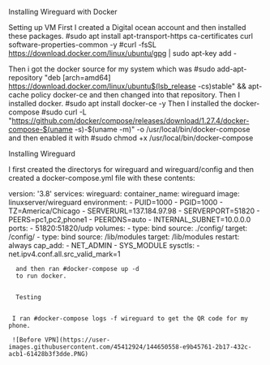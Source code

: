 Installing Wireguard with Docker

Setting up VM
First I created a Digital ocean account and then installed these packages.
#sudo apt install apt-transport-https ca-certificates curl software-properties-common -y
#curl -fsSL https://download.docker.com/linux/ubuntu/gpg | sudo apt-key add -

Then i got the docker source for my system which was 
#sudo add-apt-repository "deb [arch=amd64] https://download.docker.com/linux/ubuntu$(lsb_release -cs)stable" && apt-cache policy docker-ce
and then changed into that repository. Then I installed docker. #sudo apt install docker-ce -y
Then I installed the docker-compose #sudo curl -L "https://github.com/docker/compose/releases/download/1.27.4/docker-compose-$(uname -s)-$(uname -m)" -o /usr/local/bin/docker-compose
and then enabled it with #sudo chmod +x /usr/local/bin/docker-compose


Installing Wireguard

I first created the directorys for wireguard and wireguard/config and then created a docker-compose.yml file with these contents:

version: '3.8'
services:
  wireguard:
    container_name: wireguard
    image: linuxserver/wireguard
    environment:
      - PUID=1000
      - PGID=1000
      - TZ=America/Chicago
      - SERVERURL=137.184.97.98
      - SERVERPORT=51820
      - PEERS=pc1,pc2,phone1
      - PEERDNS=auto
      - INTERNAL_SUBNET=10.0.0.0
    ports:
      - 51820:51820/udp
    volumes:
      - type: bind
        source: ./config/
        target: /config/
      - type: bind
        source: /lib/modules
        target: /lib/modules
    restart: always
    cap_add:
      - NET_ADMIN
      - SYS_MODULE
    sysctls:
      - net.ipv4.conf.all.src_valid_mark=1
      
      and then ran #docker-compose up -d
      to run docker.
      
      
      Testing
      
      
     I ran #docker-compose logs -f wireguard to get the QR code for my phone.
     
     ![Before VPN](https://user-images.githubusercontent.com/45412924/144650558-e9b45761-2b17-432c-acb1-61428b3f3dde.PNG)



      

